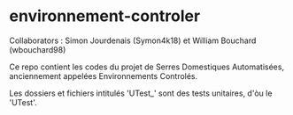 # environnement-controler
Collaborators : Simon Jourdenais (Symon4k18) et William Bouchard (wbouchard98)

Ce repo contient les codes du projet de Serres Domestiques Automatisées, anciennement appelées Environnements Controlés.

Les dossiers et fichiers intitulés 'UTest_' sont des tests unitaires, d'òu le 'UTest'.

